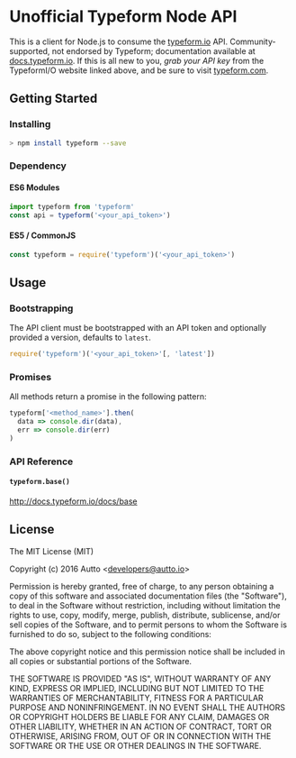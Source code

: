 # Unofficial Typeform Node API

This is a client for Node.js to consume the [typeform.io](http://typeform.io) API. Community-supported, not endorsed by Typeform; documentation available at [docs.typeform.io](http://docs.typeform.io/). If this is all new to you, _grab your API key_ from the TypeformI/O website linked above, and be sure to visit [typeform.com](https://typeform.com).

## Getting Started

### Installing
```bash
> npm install typeform --save
```

### Dependency
#### ES6 Modules
```javascript
import typeform from 'typeform'
const api = typeform('<your_api_token>')
```

#### ES5 / CommonJS
```javascript
const typeform = require('typeform')('<your_api_token>')
```

## Usage

### Bootstrapping
The API client must be bootstrapped with an API token and optionally provided a version, defaults to `latest`.
```javascript
require('typeform')('<your_api_token>'[, 'latest'])
```

### Promises
All methods return a promise in the following pattern:
```javascript
typeform['<method_name>'].then(
  data => console.dir(data),
  err => console.dir(err)
)
```

### API Reference
#### `typeform.base()`
<http://docs.typeform.io/docs/base>

## License

The MIT License (MIT)

Copyright (c) 2016 Autto &lt;developers@autto.io&gt;

Permission is hereby granted, free of charge, to any person obtaining a copy
of this software and associated documentation files (the "Software"), to deal
in the Software without restriction, including without limitation the rights
to use, copy, modify, merge, publish, distribute, sublicense, and/or sell
copies of the Software, and to permit persons to whom the Software is
furnished to do so, subject to the following conditions:

The above copyright notice and this permission notice shall be included in all
copies or substantial portions of the Software.

THE SOFTWARE IS PROVIDED "AS IS", WITHOUT WARRANTY OF ANY KIND, EXPRESS OR
IMPLIED, INCLUDING BUT NOT LIMITED TO THE WARRANTIES OF MERCHANTABILITY,
FITNESS FOR A PARTICULAR PURPOSE AND NONINFRINGEMENT. IN NO EVENT SHALL THE
AUTHORS OR COPYRIGHT HOLDERS BE LIABLE FOR ANY CLAIM, DAMAGES OR OTHER
LIABILITY, WHETHER IN AN ACTION OF CONTRACT, TORT OR OTHERWISE, ARISING FROM,
OUT OF OR IN CONNECTION WITH THE SOFTWARE OR THE USE OR OTHER DEALINGS IN THE
SOFTWARE.
